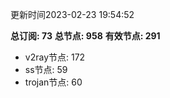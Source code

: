 更新时间2023-02-23 19:54:52

**总订阅: 73**
**总节点: 958**
**有效节点: 291**
- v2ray节点: 172
- ss节点: 59
- trojan节点: 60
